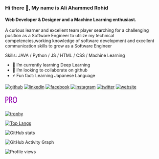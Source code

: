 ### Hi there 👋, My name is Ali Ahammed Rohid
#### Web Developer & Designer and a Machine Learning enthusiast.
A curious learner and excellent team player searching for a challenging position as a Software Engineer to
utilize my technical competencies,working knowledge of software development and excellent communication skills to grow as a Software Engineer

Skills: JAVA / Python / JS / HTML / CSS / Machine Learning 

- 🌱 I’m currently learning Deep Learning 
- 👯 I’m looking to collaborate on github 
- ⚡ Fun fact: Learning Japanese Language 


[<img src='https://cdn.jsdelivr.net/npm/simple-icons@3.0.1/icons/github.svg' alt='github' height='40'>](https://github.com/ahammedrohit)  [<img src='https://cdn.jsdelivr.net/npm/simple-icons@3.0.1/icons/linkedin.svg' alt='linkedin' height='40'>](https://www.linkedin.com/in/ahammedrohit/)  [<img src='https://cdn.jsdelivr.net/npm/simple-icons@3.0.1/icons/facebook.svg' alt='facebook' height='40'>](https://www.facebook.com/ahammedrohit)  [<img src='https://cdn.jsdelivr.net/npm/simple-icons@3.0.1/icons/instagram.svg' alt='instagram' height='40'>](https://www.instagram.com/ahammedrohit/)  [<img src='https://cdn.jsdelivr.net/npm/simple-icons@3.0.1/icons/twitter.svg' alt='twitter' height='40'>](https://twitter.com/ahammedrohit)  [<img src='https://cdn.jsdelivr.net/npm/simple-icons@3.0.1/icons/icloud.svg' alt='website' height='40'>](rohid.me)  

<a href='https://github.com/pricing'><img src='https://raw.githubusercontent.com/acervenky/animated-github-badges/master/assets/pro.gif' width='40' height='40'></a> 

[![trophy](https://github-profile-trophy.vercel.app/?username=ahammedrohit)](https://github.com/ryo-ma/github-profile-trophy)

[![Top Langs](https://github-readme-stats.vercel.app/api/top-langs/?username=ahammedrohit)](https://github.com/anuraghazra/github-readme-stats)

![GitHub stats](https://github-readme-stats.vercel.app/api?username=ahammedrohit&show_icons=true&count_private=true)  

![GitHub Activity Graph](https://activity-graph.herokuapp.com/graph?username=ahammedrohit)  

![Profile views](https://gpvc.arturio.dev/ahammedrohit)  
